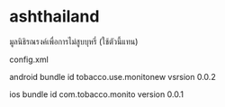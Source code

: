 # ashthailand
มูลนิธิรณรงค์เพื่อการไม่สูบบุหรี่ (ใช้ตัวนี้แทน)

config.xml

android bundle id tobacco.use.monitonew
vsrsion 0.0.2

ios bundle id com.tobacco.monito
version 0.0.1
